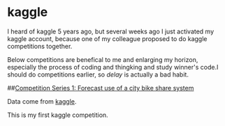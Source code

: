 # kaggle

I heard of kaggle 5 years ago, but several weeks ago I just activated my kaggle account, because one of my colleague proposed to do kaggle competitions together.

Below competitions are benefical to me and enlarging my horizon, especially the process of coding and thingking and study winner's code.I should do competitions earlier, so *delay* is actually a bad habit.

##[Competition Series 1: Forecast use of a city bike share system](http://nbviewer.jupyter.org/github/yishi/kaggle/blob/master/competition_series_1_bike.ipynb)

Data come from [kaggle](https://www.kaggle.com/c/bike-sharing-demand).

This is my first kaggle competition.
